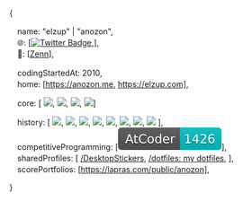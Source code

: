 
{

　name: "elzup" | "anozon",  
　🌐: [[![Twitter Badge](https://img.shields.io/badge/-@anozon-1ca0f1?style=flat-square&labelColor=1ca0f1&logo=twitter&logoColor=white&link=https://twitter.com/anozon)](https://twitter.com/anozon),],  
　📝: [[Zenn](https://zenn.dev/anozon)],  
<!-- [![](https://raw.githubusercontent.com/elzup/competitive-pg-wrokspace/master/atcoder-badge-anozon.svg)](https://atcoder.jp/users/anozon) -->
　codingStartedAt: 2010,  
　home: [https://anozon.me, https://elzup.com],
 
　core: [
![](https://img.shields.io/badge/-Rails-CC0000.svg?logo=ruby-on-rails&style=flat),
![](https://img.shields.io/badge/-React-555.svg?logo=react&style=flat),
![](https://img.shields.io/badge/-Vim-019733.svg?logo=vim&style=flat),
![](https://img.shields.io/badge/-Firebase-4195D8.svg?logo=firebase&style=flat)]

 
　history: [
![](https://img.shields.io/badge/-C++-00599C.svg?logo=c%2B%2B&style=flat),
![](https://img.shields.io/badge/-PHP-442244.svg?logo=php&style=flat),
![](https://img.shields.io/badge/-Java-4D77C3.svg?logo=java&style=flat),
![](https://img.shields.io/badge/-Ruby-CC0000.svg?logo=ruby&style=flat),
![](https://img.shields.io/badge/-Python-F9DC3E.svg?logo=python&style=flat),
![](https://img.shields.io/badge/-Swift-662211.svg?logo=swift&style=flat),
![](https://img.shields.io/badge/-Javascript-333300.svg?logo=javascript&style=flat),
![](https://img.shields.io/badge/-TypeScript-001244.svg?logo=typescript&style=flat)
],  
　competitiveProgramming: [[![](https://raw.githubusercontent.com/elzup/competitive-pg-wrokspace/master/atcoder-badge-elzup.svg)](https://atcoder.jp/users/elzup)],   
　sharedProfiles: [
[/DesktopStickers](https://github.com/elzup/DesktopStickers),
[/dotfiles: my dotfiles](https://github.com/elzup/dotfiles),
 ],  
　scorePortfolios: [https://lapras.com/public/anozon],  

}

<!-- [![elzup's github stats](https://github-readme-stats.vercel.app/api?username=elzup)](https://github.com/anuraghazra/github-readme-stats) -->
